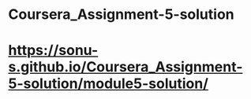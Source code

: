 # Coursera_Assignment-5-solution
# https://sonu-s.github.io/Coursera_Assignment-5-solution/module5-solution/
